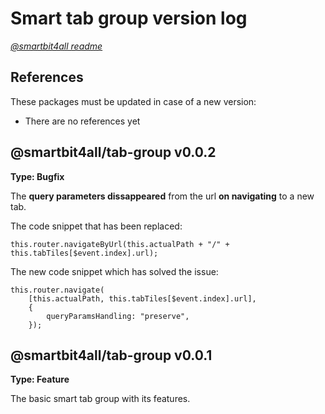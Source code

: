 # Smart tab group version log

[_@smartbit4all readme_](../../README.md)

## References

These packages must be updated in case of a new version:

-   There are no references yet

## @smartbit4all/tab-group v0.0.2

**Type: Bugfix**

The **query parameters dissappeared** from the url **on navigating** to a new tab.

The code snippet that has been replaced:

    this.router.navigateByUrl(this.actualPath + "/" + this.tabTiles[$event.index].url);

The new code snippet which has solved the issue:

    this.router.navigate(
        [this.actualPath, this.tabTiles[$event.index].url],
        {
            queryParamsHandling: "preserve",
        });

## @smartbit4all/tab-group v0.0.1

**Type: Feature**

The basic smart tab group with its features.
